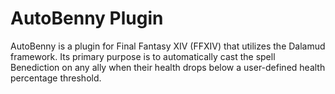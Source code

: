 # AutoBenny Plugin

AutoBenny is a plugin for Final Fantasy XIV (FFXIV) that utilizes the Dalamud framework. Its primary purpose is to automatically cast the spell Benediction on any ally when their health drops below a user-defined health percentage threshold.
